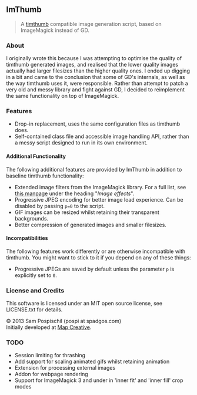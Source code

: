 ## ImThumb

> A [timthumb](http://www.binarymoon.co.uk/projects/timthumb/) compatible image generation script, based on ImageMagick instead of GD.

### About

I originally wrote this because I was attempting to optimise the quality of timthumb generated images, and realised that the lower quality images actually had larger filesizes than the higher quality ones. I ended up digging in a bit and came to the conclusion that some of GD's internals, as well as the way timthumb uses it, were responsible. Rather than attempt to patch a very old and messy library and fight against GD, I decided to reimplement the same functionality on top of ImageMagick.

### Features

* Drop-in replacement, uses the same configuration files as timthumb does.
* Self-contained class file and accessible image handling API, rather than a messy script designed to run in its own environment.

#### Additional Functionality

The following additional features are provided by ImThumb in addition to baseline timthumb functionality:

* Extended image filters from the ImageMagick library. For a full list, see [this manpage](http://www.php.net/manual/en/class.imagick.php#imagick.imagick.methods) under the heading "*Image effects*".
* Progressive JPEG encoding for better image load experience. Can be disabled by passing `p=0` to the script.
* GIF images can be resized whilst retaining their transparent backgrounds.
* Better compression of generated images and smaller filesizes.

#### Incompatibilities

The following features work differently or are otherwise incompatible with timthumb. You might want to stick to it if you depend on any of these things:

* Progressive JPEGs are saved by default unless the parameter `p` is explicitly set to `0`.

### License and Credits

This software is licensed under an MIT open source license, see LICENSE.txt for details.

&copy; 2013 Sam Pospischil (pospi at spadgos.com)<br />
Initially developed at [Map Creative](http://mapcreative.com.au).

### TODO

* Session limiting for thrashing
* Add support for scaling animated gifs whilst retaining animation
* Extension for processing external images
* Addon for webpage rendering
* Support for ImageMagick 3 and under in 'inner fit' and 'inner fill' crop modes
